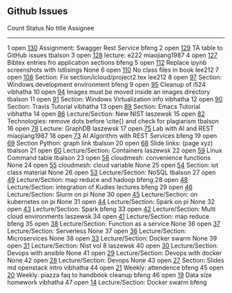 ## Github Issues


  Count   Status   No                                                    title                                                               Assignee
  ------- -------- ----------------------------------------------------- ------------------------------------------------------------------- ---------------
  1       open     [130](https://github.com/cloudmesh/book/issues/130)   Assignment: Swagger Rest Service                                    bfeng
  2       open     [129](https://github.com/cloudmesh/book/issues/129)   TA table to GitHub issues                                           tbalson
  3       open     [128](https://github.com/cloudmesh/book/issues/128)   lecture: e222                                                       miaojiang1987
  4       open     [127](https://github.com/cloudmesh/book/issues/127)   Bibtex entries fro application sections                             bfeng
  5       open     [112](https://github.com/cloudmesh/book/issues/112)   Replace ipynb screenshots with lstlisings                           None
  6       open     [110](https://github.com/cloudmesh/book/issues/110)   No class files in book                                              lee212
  7       open     [108](https://github.com/cloudmesh/book/issues/108)   Section: Fix section/icloud/project2.tex                            lee212
  8       open     [97](https://github.com/cloudmesh/book/issues/97)     Section: Windows development environment                            bfeng
  9       open     [95](https://github.com/cloudmesh/book/issues/95)     Cleanup of i524                                                     vibhatha
  10      open     [94](https://github.com/cloudmesh/book/issues/94)     Images must be moved inside an images directory                     tbalson
  11      open     [91](https://github.com/cloudmesh/book/issues/91)     Section: Windows Virtualization info                                vibhatha
  12      open     [90](https://github.com/cloudmesh/book/issues/90)     Section: Travis Tutorial                                            vibhatha
  13      open     [89](https://github.com/cloudmesh/book/issues/89)     Section: Emacs Tutorial                                             vibhatha
  14      open     [86](https://github.com/cloudmesh/book/issues/86)     Lecture/Section: New NIST                                           laszewsk
  15      open     [82](https://github.com/cloudmesh/book/issues/82)     Technologies: remove dots before \cite{} and check for plagiarism   tbalson
  16      open     [78](https://github.com/cloudmesh/book/issues/78)     Lecture: GraphDB                                                    laszewsk
  17      open     [75](https://github.com/cloudmesh/book/issues/75)     Lab with AI and REST                                                miaojiang1987
  18      open     [73](https://github.com/cloudmesh/book/issues/73)     AI Algorithm with REST Services                                     bfeng
  19      open     [69](https://github.com/cloudmesh/book/issues/69)     Section Python: graph link                                          tbalson
  20      open     [68](https://github.com/cloudmesh/book/issues/68)     Slide links: (page xyz)                                             tbalson
  21      open     [60](https://github.com/cloudmesh/book/issues/60)     Lecture/Section: Containers                                         laszewsk
  22      open     [59](https://github.com/cloudmesh/book/issues/59)     Linux Command table                                                 tbalson
  23      open     [56](https://github.com/cloudmesh/book/issues/56)     cloudmesh: convenience functions                                    None
  24      open     [55](https://github.com/cloudmesh/book/issues/55)     cloudmesh: cloud variable                                           None
  25      open     [54](https://github.com/cloudmesh/book/issues/54)     Section: iot class material                                         None
  26      open     [53](https://github.com/cloudmesh/book/issues/53)     Lecture/Section: NoSQL                                              tbalson
  27      open     [49](https://github.com/cloudmesh/book/issues/49)     Lecture/Section: map reduce and hadoop                              bfeng
  28      open     [48](https://github.com/cloudmesh/book/issues/48)     Lecture/Section: integration of Kudies lectures                     bfeng
  29      open     [46](https://github.com/cloudmesh/book/issues/46)     Lecture/Section: Slurm on pi                                        None
  30      open     [45](https://github.com/cloudmesh/book/issues/45)     Lecture/Section: on kubernetes on pi                                None
  31      open     [44](https://github.com/cloudmesh/book/issues/44)     Lecture/Section: Spark on pi                                        None
  32      open     [43](https://github.com/cloudmesh/book/issues/43)     Lecture/Section: Spark                                              bfeng
  33      open     [42](https://github.com/cloudmesh/book/issues/42)     Lecture/Section: Multi cloud environments                           laszewsk
  34      open     [41](https://github.com/cloudmesh/book/issues/41)     Lecture/Section: map reduce                                         bfeng
  35      open     [38](https://github.com/cloudmesh/book/issues/38)     Lecture/Section: Function as a service                              None
  36      open     [37](https://github.com/cloudmesh/book/issues/37)     Lecture/Section: Serverless                                         None
  37      open     [36](https://github.com/cloudmesh/book/issues/36)     Lecture/Section: Microservices                                      None
  38      open     [33](https://github.com/cloudmesh/book/issues/33)     Lecture/Section: Docker swarm                                       None
  39      open     [31](https://github.com/cloudmesh/book/issues/31)     Lecture/Section: Nist vol 8                                         laszewsk
  40      open     [30](https://github.com/cloudmesh/book/issues/30)     Lecture/Section: Devops with ansible                                None
  41      open     [29](https://github.com/cloudmesh/book/issues/29)     Lecture/Section: Devops with docker                                 None
  42      open     [28](https://github.com/cloudmesh/book/issues/28)     Lecture/Section: Devops                                             None
  43      open     [27](https://github.com/cloudmesh/book/issues/27)     Section: Slides md openstack intro                                  vibhatha
  44      open     [21](https://github.com/cloudmesh/book/issues/21)     Weekly: attendence                                                  bfeng
  45      open     [20](https://github.com/cloudmesh/book/issues/20)     Weekly: piazza faq to handbook cleanup                              bfeng
  46      open     [19](https://github.com/cloudmesh/book/issues/19)     Data size homework                                                  vibhatha
  47      open     [14](https://github.com/cloudmesh/book/issues/14)     Lecture/Section: Docker swarm                                       bfeng
